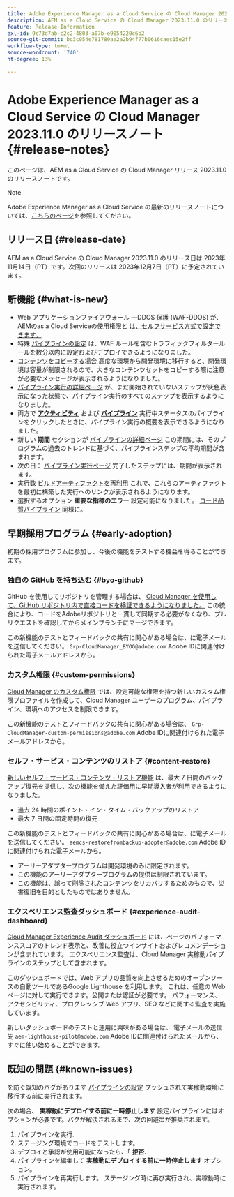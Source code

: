 ```yaml
---
title: Adobe Experience Manager as a Cloud Service の Cloud Manager 2023.11.0 のリリースノート
description: AEM as a Cloud Service の Cloud Manager 2023.11.0 のリリースノートです。
feature: Release Information
exl-id: 9c73d7ab-c2c2-4803-a07b-e9054220c6b2
source-git-commit: bc3c054e781789aa2a2b94f77b0616caec15e2ff
workflow-type: tm+mt
source-wordcount: '740'
ht-degree: 13%

---
```



# Adobe Experience Manager as a Cloud Service の Cloud Manager 2023.11.0 のリリースノート {#release-notes}

このページは、AEM as a Cloud Service の Cloud Manager リリース 2023.11.0 のリリースノートです。

>[!NOTE]
>
>Adobe Experience Manager as a Cloud Service の最新のリリースノートについては、[こちらのページ](/help/release-notes/release-notes-cloud/release-notes-current.md)を参照してください。

## リリース日 {#release-date}

AEM as a Cloud Service の Cloud Manager 2023.11.0 のリリース日は 2023年11月14日（PT）です。次回のリリースは 2023年12月7日（PT）に予定されています。

## 新機能 {#what-is-new}

* Web アプリケーションファイアウォール —DDOS 保護 (WAF-DDOS) が、AEMのas a Cloud Serviceの使用権限と [は、セルフサービス方式で設定できます。](/help/implementing/cloud-manager/getting-access-to-aem-in-cloud/creating-production-programs.md)
* 特殊 [パイプラインの設定](/help/implementing/cloud-manager/configuring-pipelines/introduction-ci-cd-pipelines.md) は、WAF ルールを含むトラフィックフィルタールールを数分以内に設定およびデプロイできるようになりました。
* [コンテンツをコピーする場合](/help/implementing/developing/tools/content-copy.md) 高度な環境から開発環境に移行すると、開発環境は容量が制限されるので、大きなコンテンツセットをコピーする際に注意が必要なメッセージが表示されるようになりました。
* [パイプライン実行の詳細ページ](/help/implementing/cloud-manager/configuring-pipelines/managing-pipelines.md#view-details) が、まだ開始されていないステップが灰色表示になった状態で、パイプライン実行のすべてのステップを表示するようになりました。
* 両方で **[アクティビティ](/help/implementing/cloud-manager/configuring-pipelines/managing-pipelines.md#activity)** および **[パイプライン](/help/implementing/cloud-manager/configuring-pipelines/managing-pipelines.md#pipelines)** 実行中ステータスのパイプラインをクリックしたときに、パイプライン実行の概要を表示できるようになりました。
* 新しい **期間** セクションが [パイプラインの詳細ページ](/help/implementing/cloud-manager/configuring-pipelines/managing-pipelines.md#view-details) この期間には、そのプログラムの過去のトレンドに基づく、パイプラインステップの平均期間が含まれます。
* 次の日： [パイプライン実行ページ](/help/implementing/cloud-manager/configuring-pipelines/managing-pipelines.md#activity-window) 完了したステップには、期間が表示されます。
* 実行数 [ビルドアーティファクトを再利用](/help/implementing/cloud-manager/getting-access-to-aem-in-cloud/setting-up-project.md#build-artifact-reuse) これで、これらのアーティファクトを最初に構築した実行へのリンクが表示されるようになります。
* 選択するオプション **重要な指標のエラー** 設定可能になりました。 [コード品質パイプライン](/help/implementing/cloud-manager/configuring-pipelines/configuring-non-production-pipelines.md) 同様に。


## 早期採用プログラム {#early-adoption}

初期の採用プログラムに参加し、今後の機能をテストする機会を得ることができます。

### 独自の GitHub を持ち込む {#byo-github}

GitHub を使用してリポジトリを管理する場合は、 [Cloud Manager を使用して、GitHub リポジトリ内で直接コードを検証できるようになりました。](/help/implementing/cloud-manager/managing-code/byo-github.md) この統合により、コードをAdobeリポジトリと一貫して同期する必要がなくなり、プルリクエストを確認してからメインブランチにマージできます。

この新機能のテストとフィードバックの共有に関心がある場合は、に電子メールを送信してください。 `Grp-CloudManager_BYOG@adobe.com` Adobe IDに関連付けられた電子メールアドレスから。

### カスタム権限 {#custom-permissions}

[Cloud Manager のカスタム権限](/help/implementing/cloud-manager/custom-permissions.md) では、設定可能な権限を持つ新しいカスタム権限プロファイルを作成して、Cloud Manager ユーザーのプログラム、パイプライン、環境へのアクセスを制限できます。

この新機能のテストとフィードバックの共有に関心がある場合は、 `Grp-CloudManager-custom-permissions@adobe.com` Adobe IDに関連付けられた電子メールアドレスから。

### セルフ・サービス・コンテンツのリストア {#content-restore}

[新しいセルフ・サービス・コンテンツ・リストア機能](/help/operations/restore.md) は、最大 7 日間のバックアップ復元を提供し、次の機能を備えた評価用に早期導入者が利用できるようになりました。

* 過去 24 時間のポイント・イン・タイム・バックアップのリストア
* 最大 7 日間の固定時間の復元

この新機能のテストとフィードバックの共有に関心がある場合は、に電子メールを送信してください。 `aemcs-restorefrombackup-adopter@adobe.com` Adobe IDに関連付けられた電子メールから。

* アーリーアダプタープログラムは開発環境のみに限定されます。
* この機能のアーリーアダプタープログラムの提供は制限されています。
* この機能は、誤って削除されたコンテンツをリカバリするためのもので、災害復旧を目的としたものではありません。

### エクスペリエンス監査ダッシュボード {#experience-audit-dashboard}

[Cloud Manager Experience Audit ダッシュボード](/help/implementing/cloud-manager/experience-audit-dashboard.md) には、ページのパフォーマンススコアのトレンド表示と、改善に役立つインサイトおよびレコメンデーションが含まれています。 エクスペリエンス監査は、Cloud Manager 実稼動パイプラインのステップとして含まれます。

このダッシュボードでは、Web アプリの品質を向上させるためのオープンソースの自動ツールであるGoogle Lighthouse を利用します。 これは、任意の Web ページに対して実行できます。公開または認証が必要です。 パフォーマンス、アクセシビリティ、プログレッシブ Web アプリ、SEO などに関する監査を実施しています。

新しいダッシュボードのテストと運用に興味がある場合は、 電子メールの送信先 `aem-lighthouse-pilot@adobe.com` Adobe IDに関連付けられたメールから、すぐに使い始めることができます。

## 既知の問題 {#known-issues}

を防ぐ既知のバグがあります [パイプラインの設定](/help/implementing/cloud-manager/configuring-pipelines/introduction-ci-cd-pipelines.md##config-deployment-pipeline) プッシュされて実稼動環境に移行する前に実行されます。

次の場合、 **実稼動にデプロイする前に一時停止します** 設定パイプラインにはオプションが必要です。バグが解決されるまで、次の回避策が推奨されます。

1. パイプラインを実行.
1. ステージング環境でコードをテストします。
1. デプロイと承認が使用可能になったら、「 **拒否**.
1. パイプラインを編集して **実稼動にデプロイする前に一時停止します** オプション。
1. パイプラインを再実行します。 ステージング時に再び実行され、実稼動時に実行されます。
